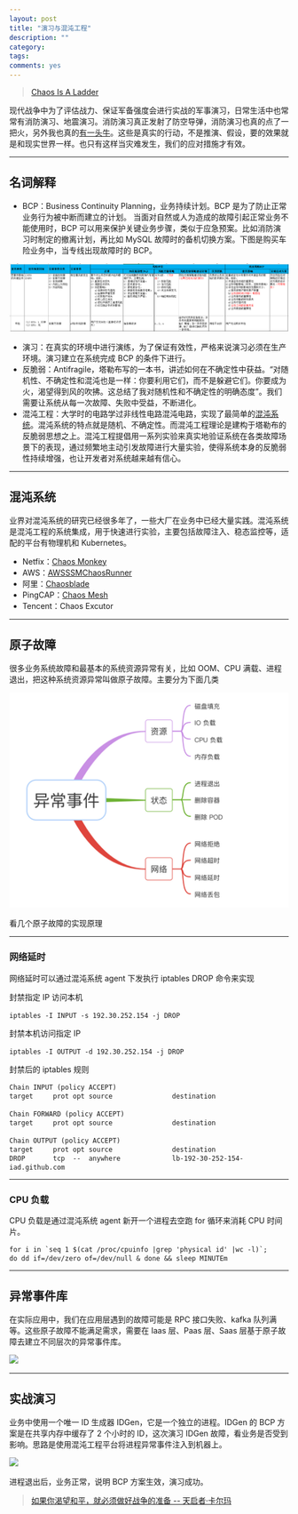 ```yaml
---
layout: post
title: "演习与混沌工程"
description: ""
category: 
tags:
comments: yes
---
```


> [Chaos Is A Ladder](https://www.youtube.com/watch?v=XSWMepI7yDg)

现代战争中为了评估战力、保证军备强度会进行实战的军事演习，日常生活中也常常有消防演习、地震演习。消防演习真正发射了防空导弹，消防演习也真的点了一把火，另外我也真的[有一头牛](https://www.zhihu.com/question/370764915)。这些是真实的行动，不是推演、假设，要的效果就是和现实世界一样。也只有这样当灾难发生，我们的应对措施才有效。


---

## 名词解释

- BCP：Business Continuity Planning，业务持续计划。BCP 是为了防止正常业务行为被中断而建立的计划。
当面对自然或人为造成的故障引起正常业务不能使用时，BCP 可以用来保护关键业务步骤，类似于应急预案。比如消防演习时制定的撤离计划，再比如 MySQL 故障时的备机切换方案。下图是购买车险业务中，当专线出现故障时的 BCP。

![](/assets/images/20210416-3.jpg)

- 演习：在真实的环境中进行演练，为了保证有效性，严格来说演习必须在生产环境。演习建立在系统完成 BCP 的条件下进行。
- 反脆弱：Antifragile，塔勒布写的一本书，讲述如何在不确定性中获益。“对随机性、不确定性和混沌也是一样：你要利用它们，而不是躲避它们。你要成为火，渴望得到风的吹拂。这总结了我对随机性和不确定性的明确态度”。我们需要让系统从每一次故障、失败中受益，不断进化。
- 混沌工程：大学时的电路学过非线性电路混沌电路，实现了最简单的[混沌系统](https://www.bilibili.com/video/av56735270/)。混沌系统的特点就是随机、不确定性。而混沌工程理论是建构于塔勒布的反脆弱思想之上。混沌工程提倡用一系列实验来真实地验证系统在各类故障场景下的表现，通过频繁地主动引发故障进行大量实验，使得系统本身的反脆弱性持续增强，也让开发者对系统越来越有信心。

---

## 混沌系统

业界对混沌系统的研究已经很多年了，一些大厂在业务中已经大量实践。混沌系统是混沌工程的系统集成，用于快速进行实验，主要包括故障注入、稳态监控等，适配的平台有物理机和 Kubernetes。

- Netfix：[Chaos Monkey](https://github.com/Netflix/chaosmonkey)
- AWS：[AWSSSMChaosRunner](https://github.com/amzn/awsssmchaosrunner)
- 阿里：[Chaosblade](https://github.com/chaosblade-io/chaosblade)
- PingCAP：[Chaos Mesh](https://github.com/chaos-mesh/chaos-mesh)
- Tencent：Chaos Excutor

---

## 原子故障

很多业务系统故障和最基本的系统资源异常有关，比如 OOM、CPU 满载、进程退出，把这种系统资源异常叫做原子故障。主要分为下面几类

![](/assets/images/20210416-2.jpg)

看几个原子故障的实现原理

---

### 网络延时

网络延时可以通过混沌系统 agent 下发执行 iptables DROP 命令来实现

封禁指定 IP 访问本机

```iptables -I INPUT -s 192.30.252.154 -j DROP```

封禁本机访问指定 IP

```iptables -I OUTPUT -d 192.30.252.154 -j DROP```

封禁后的 iptables 规则

```
Chain INPUT (policy ACCEPT)
target     prot opt source               destination         

Chain FORWARD (policy ACCEPT)
target     prot opt source               destination         

Chain OUTPUT (policy ACCEPT)
target     prot opt source               destination         
DROP       tcp  --  anywhere             lb-192-30-252-154-iad.github.com
``` 

---

### CPU 负载

CPU 负载是通过混沌系统 agent 新开一个进程去空跑 for 循环来消耗 CPU 时间片。

```
for i in `seq 1 $(cat /proc/cpuinfo |grep 'physical id' |wc -l)`; 
do dd if=/dev/zero of=/dev/null & done && sleep MINUTEm
```

---

## 异常事件库

在实际应用中，我们在应用层遇到的故障可能是 RPC 接口失败、kafka 队列满等。这些原子故障不能满足需求，需要在 Iaas 层、Paas 层、Saas 层基于原子故障去建立不同层次的异常事件库。

![](/assets/images/20210416-4.jpg)

---

## 实战演习

业务中使用一个唯一 ID 生成器 IDGen，它是一个独立的进程。IDGen 的 BCP 方案是在共享内存中缓存了 2 个小时的 ID，这次演习 IDGen 故障，看业务是否受到影响。思路是使用混沌工程平台将进程异常事件注入到机器上。

![](/assets/images/20210416-5.jpg)

进程退出后，业务正常，说明 BCP 方案生效，演习成功。


> [如果你渴望和平，就必须做好战争的准备 -- 天启者·卡尔玛](https://www.bilibili.com/video/av22192156/)